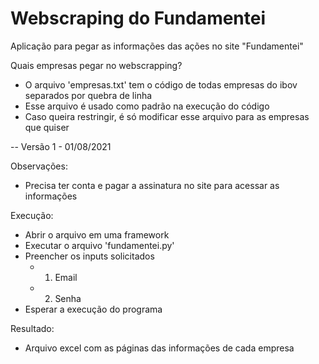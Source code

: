 # Webscraping do Fundamentei
Aplicação para pegar as informações das ações no site "Fundamentei"

Quais empresas pegar no webscrapping?
  - O arquivo 'empresas.txt' tem o código de todas empresas do ibov separados por quebra de linha
  - Esse arquivo é usado como padrão na execução do código
  - Caso queira restringir, é só modificar esse arquivo para as empresas que quiser

-- Versão 1 - 01/08/2021

Observações:
  - Precisa ter conta e pagar a assinatura no site para acessar as informações
  
Execução:
  - Abrir o arquivo em uma framework
  - Executar o arquivo 'fundamentei.py'
  - Preencher os inputs solicitados
    - 1. Email
    - 2. Senha
  - Esperar a execução do programa

Resultado:
  - Arquivo excel com as páginas das informações de cada empresa
